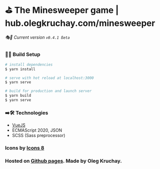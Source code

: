 # ⛳️ The Minesweeper game | hub.olegkruchay.com/minesweeper

###### 🎭🎲️ Current version ```v0.4.1 ßeta```

### 🔩🔧 Build Setup 

```bash
# install dependencies
$ yarn install

# serve with hot reload at localhost:3000
$ yarn serve

# build for production and launch server
$ yarn build
$ yarn serve

```

### ➡️🛠 Technologies 

- [VueJS](https://vuejs.org)
- ECMAScript 2020, JSON
- SCSS (Sass preprocessor)

### Icons by [Icons 8](https://icons8.com/license)
### Hosted on [Github pages](https://pages.github.com). Made by Oleg Kruchay.
